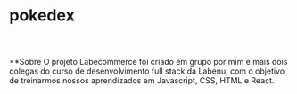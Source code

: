 # pokedex
<h1>
  <img src=>
  </h1>
  
  **Sobre
  O projeto Labecommerce foi criado em grupo por mim e mais dois colegas do curso de desenvolvimento full stack da Labenu, com o objetivo de treinarmos nossos aprendizados em 
Javascript, CSS, HTML e React.
